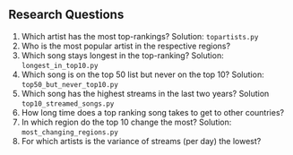 ## Research Questions

1. Which artist has the most top-rankings?
Solution: `topartists.py`
2. Who is the most popular artist in the respective regions?
3. Which song stays longest in the top-ranking? Solution: `longest_in_top10.py`
4. Which song is on the top 50 list but never on the top 10? Solution: `top50_but_never_top10.py`
5. Which song has the highest streams in the last two years? Solution `top10_streamed_songs.py`
6. How long time does a top ranking song takes to get to other countries?
7. In which region do the top 10 change the most? Solution: `most_changing_regions.py`
8. For which artists is the variance of streams (per day) the lowest?

